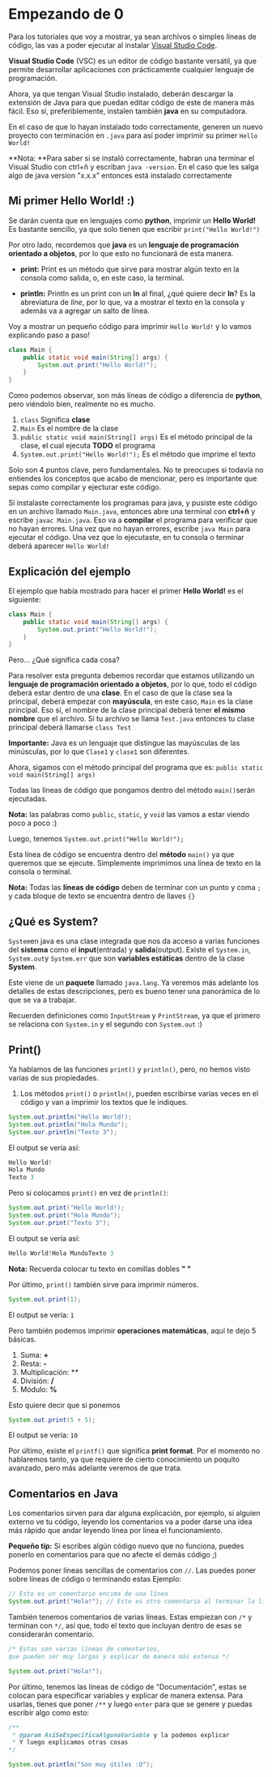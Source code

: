 # Empezando de 0

Para los tutoriales que voy a mostrar, ya sean archivos o simples líneas de código, las vas a poder ejecutar al instalar [Visual Studio Code](https://code.visualstudio.com).

**Visual Studio Code** (VSC) es un editor de código bastante versátil, ya que permite desarrollar aplicaciones con prácticamente cualquier lenguaje de programación.

Ahora, ya que tengan Visual Studio instalado, deberán descargar la extensión de Java para que puedan editar código de este de manera más fácil. Eso sí, preferiblemente, instalen también **java** en su computadora.

En el caso de que lo hayan instalado todo correctamente, generen un nuevo proyecto con terminación en `.java` para así poder imprimir su primer `Hello World!`

**Nota: **Para saber si se instaló correctamente, habran una terminar el Visual Studio con ctrl+ñ y escriban `java -version`.
En el caso que les salga algo de java version "x.x.x" entonces está instalado correctamente

## Mi primer Hello World! :)

Se darán cuenta que en lenguajes como **python**, imprimir un **Hello World!** Es bastante sencillo, ya que solo tienen que escribir `print("Hello World!")`

Por otro lado, recordemos que **java** es un **lenguaje de programación orientado a objetos**, por lo que esto no funcionará de esta manera.

- **print:** Print es un método que sirve para mostrar algún texto en la consola como salida, o, en este caso, la terminal.

- **println:** Println es un print con un **ln** al final, ¿qué quiere decir **ln**? Es la abreviatura de *line*, por lo que, va a mostrar el texto en la consola y además va a agregar un salto de línea.

Voy a mostrar un pequeño código para imprimir `Hello World!` y lo vamos explicando paso a paso!

```java
class Main {
    public static void main(String[] args) {
        System.out.print("Hello World!");
    }
}
``` 

Como podemos observar, son más líneas de código a diferencia de **python**, pero viéndolo bien, realmente no es mucho.

1. `class` Significa **clase**
2. `Main` Es el nombre de la clase
3. `public static void main(String[] args)` Es el método principal de la clase, el cual ejecuta **TODO** el programa
4. `System.out.print("Hello World!");` Es el método que imprime el texto

Solo son 4 puntos clave, pero fundamentales.
No te preocupes si todavía no entiendes los conceptos que acabo de mencionar, pero es importante que sepas como compilar y ejecturar este código.

Si instalaste correctamente los programas para java, y pusiste este código en un archivo llamado `Main.java`, entonces abre una terminal con **ctrl+ñ** y escribe `javac Main.java`. Eso va a **compilar** el programa para verificar que no hayan errores. Una vez que no hayan errores, escribe `java Main` para ejecutar el código. Una vez que lo ejecutaste, en tu consola o terminar deberá aparecer `Hello World!`

## Explicación del ejemplo

El ejemplo que había mostrado para hacer el primer **Hello World!** es el siguiente:

```java
class Main {
    public static void main(String[] args) {
        System.out.print("Hello World!");
    }
}
``` 

Pero... ¿Qué significa cada cosa?

Para resolver esta pregunta debemos recordar que estamos utilizando un **lenguaje de programación orientado a objetos**, por lo que, todo el código deberá estar dentro de una **clase**. En el caso de que la clase sea la principal, deberá empezar con **mayúscula**, en este caso, `Main` es la clase principal. Eso sí, el nombre de la clase principal deberá tener **el mismo nombre** que el archivo. Si tu archivo se llama `Test.java` entonces tu clase principal deberá llamarse `class Test`

**Importante:** Java es un lenguaje que distingue las mayúsculas de las minúsculas, por lo que `Clase1` y `clase1` son diferentes.

Ahora, sigamos con el método principal del programa que es: `public static void main(String[] args)`

Todas las líneas de código que pongamos dentro del método `main()`serán ejecutadas. 

**Nota:** las palabras como `public`, `static`, y `void` las vamos a estar viendo poco a poco :)

Luego, tenemos `System.out.print("Hello World!");`

Esta línea de código se encuentra dentro del **método** `main()` ya que queremos que se ejecute. Simplemente imprimimos una línea de texto en la consola o terminal.

**Nota:** Todas las **líneas de código** deben de terminar con un punto y coma `;` y cada bloque de texto se encuentra dentro de llaves `{}`

## ¿Qué es System?

`System`en java es una clase integrada que nos da acceso a varias funciones del **sistema** como el **input**(entrada) y **salida**(output). Existe el `System.in`, `System.out`y `System.err` que son **variables estáticas** dentro de la clase **System**.

Este viene de un **paquete** llamado `java.lang`. Ya veremos más adelante los detalles de estas descripciones, pero es bueno tener una panorámica de lo que se va a trabajar.

Recuerden definiciones como `InputStream` y `PrintStream`, ya que el primero se relaciona con `System.in` y el segundo con `System.out` :)

## Print()

Ya hablamos de las funciones `print()` y `println()`, pero, no hemos visto varias de sus propiedades.

1. Los métodos `print()` o `println()`, pueden escribirse varias veces en el código y van a imprimir los textos que le indiques.

```java
System.out.println("Hello World!);
System.out.println("Hola Mundo");
System.our.println("Texto 3");
```

El output se vería así:
```java
Hello World!
Hola Mundo
Texto 3
```

Pero si colocamos `print()` en vez de `println()`:
```java
System.out.print("Hello World!);
System.out.print("Hola Mundo");
System.our.print("Texto 3");
```

El output se vería así:
```java
Hello World!Hola MundoTexto 3
```

**Nota:** Recuerda colocar tu texto en comillas dobles **" "** 

Por último, `print()` también sirve para imprimir números.

```java
System.out.print(1);
```

El output se vería: `1`

Pero también podemos imprimir **operaciones matemáticas**, aquí te dejo 5 básicas.

1. Suma: **+**
2. Resta: **-**
3. Multiplicación: **\**
4. División: **/**
5. Módulo: **%**

Esto quiere decir que si ponemos

```java
System.out.print(5 + 5);
```
El output se vería: `10`

Por último, existe el `printf()` que significa **print format**. Por el momento no hablaremos tanto, ya que requiere de cierto conocimiento un poquito avanzado, pero más adelante veremos de que trata.

## Comentarios en Java

Los comentarios sirven para dar alguna explicación, por ejemplo, si alguien externo ve tu código, leyendo los comentarios va a poder darse una idea más rápido que andar leyendo línea por línea el funcionamiento.

**Pequeño tip:** Si escribes algún código nuevo que no funciona, puedes ponerlo en comentarios para que no afecte el demás código ;)

Podemos poner líneas sencillas de comentarios con `//`. Las puedes poner sobre líneas de código o terminando estas
Ejemplo:
```java
// Esto es un comentario encima de una línea
System.out.print("Hola!"); // Este es otro comentario al terminar la línea
```

También tenemos comentarios de varias líneas. Estas empiezan con `/*` y terminan con `*/`, así que, todo el texto que incluyan dentro de esas se considerarán comentario.

```java
/* Estas son varias líneas de comentarios,
que pueden ser muy largas y explicar de manera más extensa */

System.out.print("Hola!");
```

Por último, tenemos las líneas de código de "Documentación", estas se colocan para especificar variables y explicar de manera extensa. Para usarlas, tienes que poner `/**` y luego `enter` para que se genere y puedas escribir algo como esto:

```java
/**
 * @param AsiSeEspecificaAlgunaVariable y la podemos explicar
 * Y luego explicamos otras cosas
*/

System.out.println("Son muy útiles :O");
```